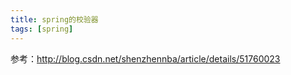 ```yaml
---
title: spring的校验器
tags: [spring]
---
```


参考：http://blog.csdn.net/shenzhennba/article/details/51760023